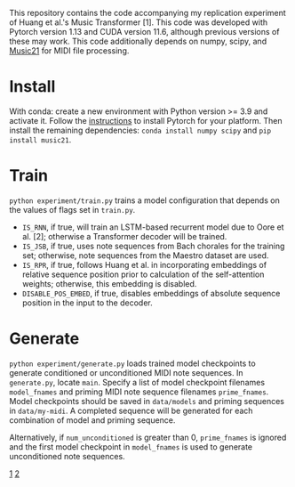 This repository contains the code accompanying my replication experiment of Huang et al.'s Music Transformer [1]. This code was developed with Pytorch version 1.13 and CUDA version 11.6, although previous versions of these may work. This code additionally depends on numpy, scipy, and [Music21](http://web.mit.edu/music21/) for MIDI file processing.

# Install

With conda: create a new environment with Python version >= 3.9 and activate it. Follow the [instructions](https://pytorch.org/) to install Pytorch for your platform. Then install the remaining dependencies: `conda install numpy scipy` and `pip install music21`.

# Train

`python experiment/train.py` trains a model configuration that depends on the values of flags set in `train.py`.
* `IS_RNN`, if true, will train an LSTM-based recurrent model due to Oore et al. [2]; otherwise a Transformer decoder will be trained.
* `IS_JSB`, if true, uses note sequences from Bach chorales for the training set; otherwise, note sequences from the Maestro dataset are used.
* `IS_RPR`, if true, follows Huang et al. in incorporating embeddings of relative sequence position prior to calculation of the self-attention weights; otherwise, this embedding is disabled.
* `DISABLE_POS_EMBED`, if true, disables embeddings of absolute sequence position in the input to the decoder.

# Generate

`python experiment/generate.py` loads trained model checkpoints to generate conditioned or unconditioned MIDI note sequences. In `generate.py`, locate `main`. Specify a list of model checkpoint filenames `model_fnames` and priming MIDI note sequence filenames `prime_fnames`. Model checkpoints should be saved in `data/models` and priming sequences in `data/my-midi`. A completed sequence will be generated for each combination of model and priming sequence.

Alternatively, if `num_unconditioned` is greater than 0, `prime_fnames` is ignored and the first model checkpoint in `model_fnames` is used to generate unconditioned note sequences. 

[1](https://arxiv.org/abs/1809.04281)
[2](https://link.springer.com/article/10.1007/s00521-018-3758-9)